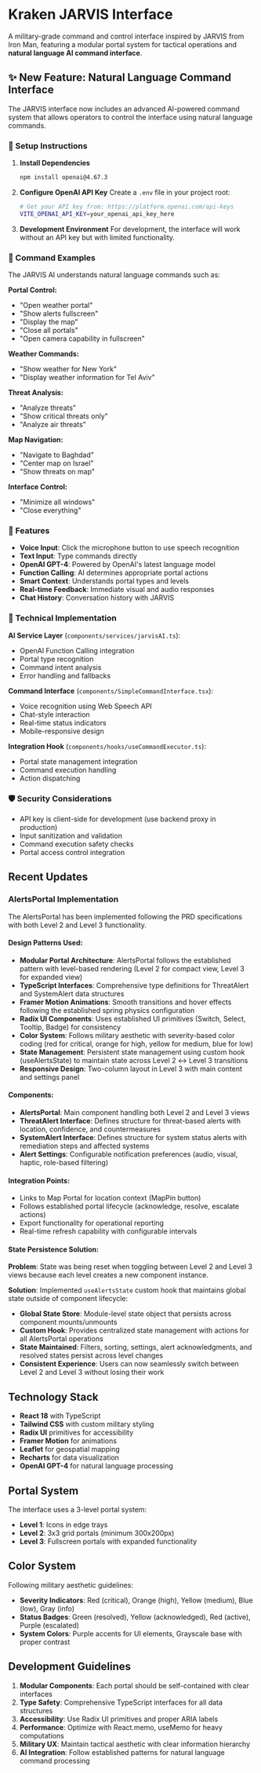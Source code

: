 # Kraken JARVIS Interface

A military-grade command and control interface inspired by JARVIS from Iron Man, featuring a modular portal system for tactical operations and **natural language AI command interface**.

## ✨ New Feature: Natural Language Command Interface

The JARVIS interface now includes an advanced AI-powered command system that allows operators to control the interface using natural language commands.

### 🚀 Setup Instructions

1. **Install Dependencies**
   ```bash
   npm install openai@4.67.3
   ```

2. **Configure OpenAI API Key**
   Create a `.env` file in your project root:
   ```bash
   # Get your API key from: https://platform.openai.com/api-keys
   VITE_OPENAI_API_KEY=your_openai_api_key_here
   ```

3. **Development Environment**
   For development, the interface will work without an API key but with limited functionality.

### 🎯 Command Examples

The JARVIS AI understands natural language commands such as:

**Portal Control:**
- "Open weather portal"
- "Show alerts fullscreen"
- "Display the map"
- "Close all portals"
- "Open camera capability in fullscreen"

**Weather Commands:**
- "Show weather for New York"
- "Display weather information for Tel Aviv"

**Threat Analysis:**
- "Analyze threats"
- "Show critical threats only"
- "Analyze air threats"

**Map Navigation:**
- "Navigate to Baghdad"
- "Center map on Israel"
- "Show threats on map"

**Interface Control:**
- "Minimize all windows"
- "Close everything"

### 🤖 Features

- **Voice Input**: Click the microphone button to use speech recognition
- **Text Input**: Type commands directly
- **OpenAI GPT-4**: Powered by OpenAI's latest language model
- **Function Calling**: AI determines appropriate portal actions
- **Smart Context**: Understands portal types and levels
- **Real-time Feedback**: Immediate visual and audio responses
- **Chat History**: Conversation history with JARVIS

### 🔧 Technical Implementation

**AI Service Layer** (`components/services/jarvisAI.ts`):
- OpenAI Function Calling integration
- Portal type recognition
- Command intent analysis
- Error handling and fallbacks

**Command Interface** (`components/SimpleCommandInterface.tsx`):
- Voice recognition using Web Speech API
- Chat-style interaction
- Real-time status indicators
- Mobile-responsive design

**Integration Hook** (`components/hooks/useCommandExecutor.ts`):
- Portal state management integration
- Command execution handling
- Action dispatching

### 🛡️ Security Considerations

- API key is client-side for development (use backend proxy in production)
- Input sanitization and validation
- Command execution safety checks
- Portal access control integration

## Recent Updates

### AlertsPortal Implementation
The AlertsPortal has been implemented following the PRD specifications with both Level 2 and Level 3 functionality.

#### Design Patterns Used:
- **Modular Portal Architecture**: AlertsPortal follows the established pattern with level-based rendering (Level 2 for compact view, Level 3 for expanded view)
- **TypeScript Interfaces**: Comprehensive type definitions for ThreatAlert and SystemAlert data structures
- **Framer Motion Animations**: Smooth transitions and hover effects following the established spring physics configuration
- **Radix UI Components**: Uses established UI primitives (Switch, Select, Tooltip, Badge) for consistency
- **Color System**: Follows military aesthetic with severity-based color coding (red for critical, orange for high, yellow for medium, blue for low)
- **State Management**: Persistent state management using custom hook (useAlertsState) to maintain state across Level 2 ↔ Level 3 transitions
- **Responsive Design**: Two-column layout in Level 3 with main content and settings panel

#### Components:
- **AlertsPortal**: Main component handling both Level 2 and Level 3 views
- **ThreatAlert Interface**: Defines structure for threat-based alerts with location, confidence, and countermeasures
- **SystemAlert Interface**: Defines structure for system status alerts with remediation steps and affected systems
- **Alert Settings**: Configurable notification preferences (audio, visual, haptic, role-based filtering)

#### Integration Points:
- Links to Map Portal for location context (MapPin button)
- Follows established portal lifecycle (acknowledge, resolve, escalate actions)
- Export functionality for operational reporting
- Real-time refresh capability with configurable intervals

#### State Persistence Solution:
**Problem**: State was being reset when toggling between Level 2 and Level 3 views because each level creates a new component instance.

**Solution**: Implemented `useAlertsState` custom hook that maintains global state outside of component lifecycle:
- **Global State Store**: Module-level state object that persists across component mounts/unmounts
- **Custom Hook**: Provides centralized state management with actions for all AlertsPortal operations
- **State Maintained**: Filters, sorting, settings, alert acknowledgments, and resolved states persist across level changes
- **Consistent Experience**: Users can now seamlessly switch between Level 2 and Level 3 without losing their work

## Technology Stack

- **React 18** with TypeScript
- **Tailwind CSS** with custom military styling
- **Radix UI** primitives for accessibility
- **Framer Motion** for animations
- **Leaflet** for geospatial mapping
- **Recharts** for data visualization
- **OpenAI GPT-4** for natural language processing

## Portal System

The interface uses a 3-level portal system:
- **Level 1**: Icons in edge trays
- **Level 2**: 3x3 grid portals (minimum 300x200px)
- **Level 3**: Fullscreen portals with expanded functionality

## Color System

Following military aesthetic guidelines:
- **Severity Indicators**: Red (critical), Orange (high), Yellow (medium), Blue (low), Gray (info)
- **Status Badges**: Green (resolved), Yellow (acknowledged), Red (active), Purple (escalated)
- **System Colors**: Purple accents for UI elements, Grayscale base with proper contrast

## Development Guidelines

1. **Modular Components**: Each portal should be self-contained with clear interfaces
2. **Type Safety**: Comprehensive TypeScript interfaces for all data structures
3. **Accessibility**: Use Radix UI primitives and proper ARIA labels
4. **Performance**: Optimize with React.memo, useMemo for heavy computations
5. **Military UX**: Maintain tactical aesthetic with clear information hierarchy
6. **AI Integration**: Follow established patterns for natural language command processing 